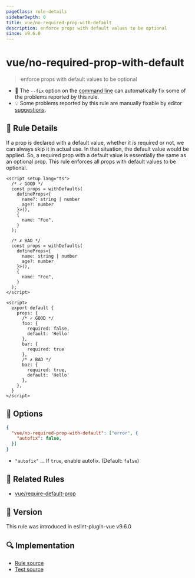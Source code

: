 ```yaml
---
pageClass: rule-details
sidebarDepth: 0
title: vue/no-required-prop-with-default
description: enforce props with default values to be optional
since: v9.6.0
---
```


# vue/no-required-prop-with-default

> enforce props with default values to be optional

- :wrench: The `--fix` option on the [command line](https://eslint.org/docs/user-guide/command-line-interface#fixing-problems) can automatically fix some of the problems reported by this rule.
- :bulb: Some problems reported by this rule are manually fixable by editor [suggestions](https://eslint.org/docs/developer-guide/working-with-rules#providing-suggestions).

## :book: Rule Details

If a prop is declared with a default value, whether it is required or not, we can always skip it in actual use. In that situation, the default value would be applied.
So, a required prop with a default value is essentially the same as an optional prop.
This rule enforces all props with default values to be optional.

<eslint-code-block fix :rules="{'vue/no-required-prop-with-default': ['error', { autofix: true }]}">

```vue
<script setup lang="ts">
  /* ✓ GOOD */
  const props = withDefaults(
    defineProps<{
      name?: string | number
      age?: number
    }>(),
    {
      name: "Foo",
    }
  );

  /* ✗ BAD */
  const props = withDefaults(
    defineProps<{
      name: string | number
      age?: number
    }>(),
    {
      name: "Foo",
    }
  );
</script>
```

</eslint-code-block>

<eslint-code-block fix :rules="{'vue/no-required-prop-with-default': ['error', { autofix: true }]}">

```vue
<script>
  export default {
    props: {
      /* ✓ GOOD */
      foo: {
        required: false,
        default: 'Hello'
      },
      bar: {
        required: true
      },
      /* ✗ BAD */
      baz: {
        required: true,
        default: 'Hello'
      },
    },
  }
</script>
```

</eslint-code-block>

## :wrench: Options

```json
{
  "vue/no-required-prop-with-default": ["error", {
    "autofix": false,
  }]
}
```

- `"autofix"` ... If `true`, enable autofix. (Default: `false`)

## :couple: Related Rules

- [vue/require-default-prop](./require-default-prop.md)

## :rocket: Version

This rule was introduced in eslint-plugin-vue v9.6.0

## :mag: Implementation

- [Rule source](https://github.com/vuejs/eslint-plugin-vue/blob/master/lib/rules/no-required-prop-with-default.js)
- [Test source](https://github.com/vuejs/eslint-plugin-vue/blob/master/tests/lib/rules/no-required-prop-with-default.js)
